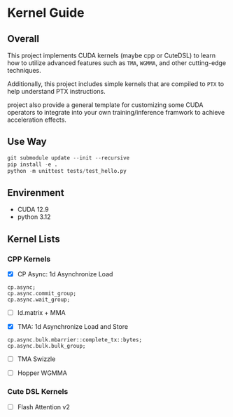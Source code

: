 # Kernel Guide

## Overall

This project implements CUDA kernels (maybe cpp or CuteDSL) to learn how to utilize advanced features such as `TMA`, `WGMMA`, and other cutting-edge techniques.

Additionally, this project includes simple kernels that are compiled to `PTX` to help understand PTX instructions.

project also provide a general template for customizing some CUDA operators to integrate into your own training/inference framwork to achieve acceleration effects.

## Use Way

```python
git submodule update --init --recursive
pip install -e .
python -m unittest tests/test_hello.py
```

## Envirenment

- CUDA 12.9
- python 3.12

## Kernel Lists

### CPP Kernels

- [x] CP Async: 1d Asynchronize Load

```
cp.async;
cp.async.commit_group;
cp.async.wait_group;
```

- [ ] ld.matrix + MMA

- [x] TMA: 1d Asynchronize Load and Store

```
cp.async.bulk.mbarrier::complete_tx::bytes;
cp.async.bulk.bulk_group;
```

- [ ] TMA Swizzle

- [ ] Hopper WGMMA

### Cute DSL Kernels

- [ ] Flash Attention v2
